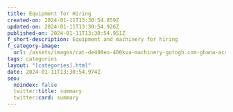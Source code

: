 ```yaml
---
title: Equipment for Hiring
created-on: 2024-01-11T13:30:54.859Z
updated-on: 2024-01-11T13:30:54.926Z
published-on: 2024-01-11T13:30:54.951Z
f_short-description: Equipment and machinery for hiring
f_category-image:
  url: /assets/images/cat-de400eo-400kva-machinery-gotogh.com-ghana-accra-hiring-renting-event-organizers-companies-churches.png
tags: categories
layout: "[categories].html"
date: 2024-01-11T13:30:54.974Z
seo:
  noindex: false
  twitter:title: summary
  twitter:card: summary
---
```

